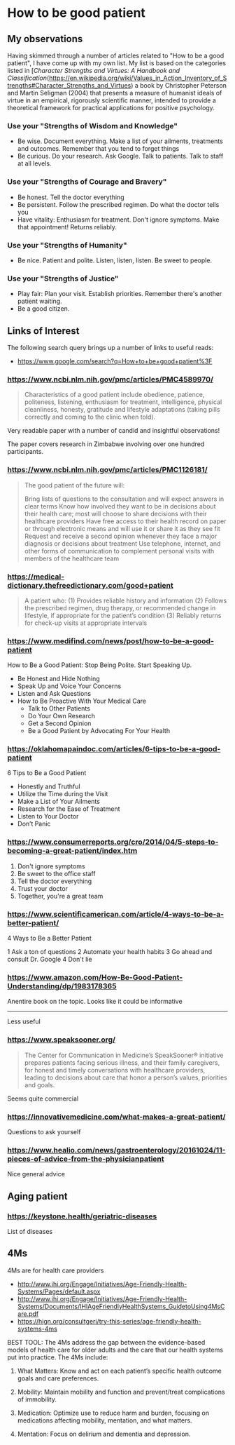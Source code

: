 # How to be good patient

## My observations

Having skimmed through a number of articles related to "How to be a good patient", I have come up with my own list. My list is based on the categories listed in [_Character Strengths and Virtues: A Handbook and Classification_(https://en.wikipedia.org/wiki/Values_in_Action_Inventory_of_Strengths#Character_Strengths_and_Virtues) a book by Christopher Peterson and Martin Seligman (2004) that presents a measure of humanist ideals of virtue in an empirical, rigorously scientific manner, intended to provide a theoretical framework for practical applications for positive psychology.


### Use your "Strengths of Wisdom and Knowledge"

* Be wise. Document everything. Make a list of your ailments, treatments and outcomes. Remember that you tend to forget things
* Be curious. Do your research. Ask Google. Talk to patients. Talk to staff at all levels.


### Use your "Strengths of Courage and Bravery"

* Be honest. Tell the doctor everything
* Be persistent. Follow the prescribed regimen. Do what the doctor tells you
* Have vitality: Enthusiasm for treatment. Don't ignore symptoms. Make that appointment! Returns reliably.

### Use your "Strengths of Humanity"

* Be nice. Patient and polite. Listen, listen, listen. Be sweet to people.

### Use your "Strengths of Justice"

* Play fair: Plan your visit. Establish priorities. Remember there's another patient waiting.
* Be a good citizen.



## Links of Interest

The following search query brings up a number of links to useful reads:

* https://www.google.com/search?q=How+to+be+good+patient%3F

### https://www.ncbi.nlm.nih.gov/pmc/articles/PMC4589970/

> Characteristics of a good patient include obedience, patience, politeness, listening, enthusiasm for treatment, intelligence, physical cleanliness, honesty, gratitude and lifestyle adaptations (taking pills correctly and coming to the clinic when told).

Very readable paper with a number of candid and insightful observations!

The paper covers research in Zimbabwe involving over one hundred participants.

### https://www.ncbi.nlm.nih.gov/pmc/articles/PMC1126181/

>The good patient of the future will:
>
>Bring lists of questions to the consultation and will expect answers in clear terms
>Know how involved they want to be in decisions about their health care; most will choose to share decisions with their healthcare providers
>Have free access to their health record on paper or through electronic means and will use it or share it as they see fit
>Request and receive a second opinion whenever they face a major diagnosis or decisions about treatment
>Use telephone, internet, and other forms of communication to complement personal visits with members of the healthcare team


### https://medical-dictionary.thefreedictionary.com/good+patient

>A patient who:
>(1) Provides reliable history and information
>(2) Follows the prescribed regimen, drug therapy, or recommended change in lifestyle, if appropriate for the patient’s condition
>(3) Reliably returns for check-up visits at appropriate intervals

### https://www.medifind.com/news/post/how-to-be-a-good-patient

How to Be a Good Patient: Stop Being Polite. Start Speaking Up.

* Be Honest and Hide Nothing
* Speak Up and Voice Your Concerns
* Listen and Ask Questions
* How to Be Proactive With Your Medical Care
	* Talk to Other Patients
	* Do Your Own Research
	* Get a Second Opinion
	* Be a Good Patient by Advocating For Your Health

### https://oklahomapaindoc.com/articles/6-tips-to-be-a-good-patient

6 Tips to Be a Good Patient

* Honestly and Truthful
* Utilize the Time during the Visit
* Make a List of Your Ailments
* Research for the Ease of Treatment
* Listen to Your Doctor
* Don’t Panic

### https://www.consumerreports.org/cro/2014/04/5-steps-to-becoming-a-great-patient/index.htm

1. Don't ignore symptoms
2. Be sweet to the office staff
3. Tell the doctor everything
4. Trust your doctor
5. Together, you're a great team

### https://www.scientificamerican.com/article/4-ways-to-be-a-better-patient/

4 Ways to Be a Better Patient

1 Ask a ton of questions
2 Automate your health habits
3 Go ahead and consult Dr. Google
4 Don't lie

### https://www.amazon.com/How-Be-Good-Patient-Understanding/dp/1983178365

Anentire book on the topic. Looks like it could be informative


***

Less useful

###  https://www.speaksooner.org/

> The Center for Communication in Medicine’s SpeakSooner® initiative prepares patients facing serious illness, and their family caregivers, for honest and timely conversations with healthcare providers, leading to decisions about care that honor a person’s values, priorities and goals.

Seems quite commercial

### https://innovativemedicine.com/what-makes-a-great-patient/

Questions to ask yourself

### https://www.healio.com/news/gastroenterology/20161024/11-pieces-of-advice-from-the-physicianpatient

Nice general advice


## Aging patient

### https://keystone.health/geriatric-diseases

List of diseases



## 4Ms

4Ms are for health care providers

* http://www.ihi.org/Engage/Initiatives/Age-Friendly-Health-Systems/Pages/default.aspx
* http://www.ihi.org/Engage/Initiatives/Age-Friendly-Health-Systems/Documents/IHIAgeFriendlyHealthSystems_GuidetoUsing4MsCare.pdf
* https://hign.org/consultgeri/try-this-series/age-friendly-health-systems-4ms


BEST TOOL: The 4Ms address the gap between the evidence-based models of health care for older adults and the care that our health systems put into practice. The 4Ms include:

1. What Matters: Know and act on each patient’s specific health outcome goals and care preferences.

2. Mobility: Maintain mobility and function and prevent/treat complications of immobility.

3. Medication: Optimize use to reduce harm and burden, focusing on medications affecting mobility, mentation, and what matters.

4. Mentation: Focus on delirium and dementia and depression.
